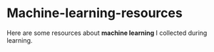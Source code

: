 # Machine-learning-resources

Here are some resources about **machine learning** I collected during learning.
